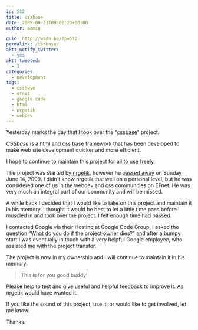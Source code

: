 ```yaml
---
id: 512
title: cssbase
date: 2009-09-23T09:02:23+00:00
author: admin

guid: http://wade.be/?p=512
permalink: /cssbase/
aktt_notify_twitter:
  - yes
aktt_tweeted:
  - 1
categories:
  - Development
tags:
  - cssbase
  - efnet
  - google code
  - html
  - nrgetik
  - webdev
---
```

<p class="lead">
  Yesterday marks the day that I took over the &#8220;<a href="http://code.google.com/p/cssbase/">cssbase</a>&#8221; project.
</p>

_CSSbase_ is a html and css base framework that has been developed to make web site development quicker and more efficient.

I hope to continue to maintain this project for all to use freely.

<!--more-->

The project was started by [nrgetik](http://nrgetik.com/), however he [passed away](http://www.dogsonacid.com/showthread.php?threadid=634218) on Sunday June 14, 2009. I didn't know nrgetik that well on a personal level, but he was considered one of us in the webdev and css communities on EFnet. He was very much an integral part of our community and will be missed.

A while back I decided that I would like to take on this project and maintain it in his memory. I thought it would be best to let a little time pass before I muscled in and took over the project. I felt enough time had passed.

I contacted Google via their Hosting at Google Code Group, I asked the question &#8220;[What do you do if the project owner dies?](http://groups.google.com/group/google-code-hosting/browse_thread/thread/4d6061b1c73cbe1b)&#8221; and after a bumpy start I was eventually in touch with a very helpful Google employee, who assisted me with the project transfer.

The project is now in my ownership and I will continue to maintain it in his memory.

> This is for you good buddy!

Please help to test and give useful and helpful feedback to improve it. As nrgetik would have wanted it.

If you like the sound of this project, use it, or would like to get involved, let me know!

Thanks.
